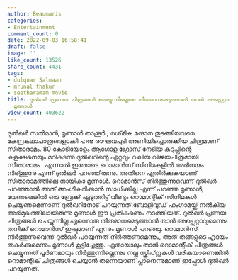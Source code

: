 ```yaml
---
author: Beaumaris
categories:
- Entertainment
comment_count: 0
date: 2022-09-03 16:58:41
draft: false
image: ''
like_count: 13526
share_count: 4431
tags:
- dulquar Salmaan
- mrunal thakur
- seetharamam movie
title: ദുൽഖർ പ്രണയ ചിത്രങ്ങൾ ചെയ്യുന്നില്ലെന്നു തീരുമാനമെടുത്താല്‍ താൻ അപ്സെറ്റാവുമെന്ന്
  മൃണാൾ
view_count: 403622
---
```


ദുൽഖർ സൽമാൻ, മൃണാൾ താക്കൂർ , രശ്‌മിക മന്ദാന തുടങ്ങിയവരെ കേന്ദ്രകഥാപാത്രങ്ങളാക്കി ഹനു രാഘവപുടി അണിയിച്ചൊരുക്കിയ ചിത്രമാണ് സീതാരാമം. 80 കോടിയോളം ആഗോള ഗ്രോസ് നേടിയ കുറുപ്പിന്റെ കളക്ഷനെയും മറികടന്നു ദുൽഖറിന്റെ ഏറ്റവും വലിയ വിജയചിത്രമായി സീതാരാമം . എന്നാൽ ഇതോടെ റൊമാൻസ് സിനിമകളിൽ അഭിനയം നിര്ത്തുന്നു എന്ന് ദുൽഖർ പറഞ്ഞിരുന്നു. അതിനെ എതിർക്കുകയാണ് സീതാരാമത്തിലെ നായികാ മൃണാൾ. റൊമാന്‍സ് നിര്‍ത്തുന്നുവെന്ന് ദുല്‍ഖര്‍ പറഞ്ഞാല്‍ അത് അംഗീകരിക്കാന്‍ സാധിക്കില്ല എന്ന് പറഞ്ഞ മൃണാൾ, വേണമെങ്കില്‍ ഒരു ബ്രേക്ക് എടുത്തിട്ട് വീണ്ടും റൊമാന്റിക് സിനിമകൾ ചെയ്യണമെന്നാണ് ദുൽഖറിനോട് പറയുന്നത്.ബോളിവുഡ് ​ഹം​ഗാമയ്ക്ക് നൽകിയ അഭിമുഖത്തിലായിരുന്നു മൃണാൾ ഈ പ്രതികരണം നടത്തിയത്. ദുൽഖർ പ്രണയ ചിത്രങ്ങൾ ചെയ്യുന്നില്ല എന്നൊരു തീരുമാനമെടുത്താല്‍ താൻ അപ്സെറ്റാവുമെന്നും തനിക്ക് റൊമാന്‍സ് ഇഷ്ടമാണ് എന്നും മൃണാൾ പറഞ്ഞു. റൊമാന്‍സ് നിര്‍ത്തുന്നുവെന്ന് ദുല്‍ഖര്‍ പറയുന്നത് നിർത്തണമെന്നും, അത് തങ്ങളുടെ ഹൃദയം തകർക്കുമെന്നും മൃണാൾ കൂട്ടിച്ചേത്തു. ഏതായാലും താൻ റൊമാന്റിക് ചിത്രങ്ങൾ ചെയ്യുന്നത് പൂര്‍ണമായും നിര്‍ത്തുന്നില്ലെന്നും നല്ല സ്ക്രിപ്റ്റുകള്‍ വരികയാണെങ്കില്‍ റൊമാന്റിക് ചിത്രങ്ങൾ ചെയ്യാൻ തന്നെയാണ് പ്ലാനെന്നുമാണ് ഇപ്പോൾ ദുൽഖർ പറയുന്നത്.
